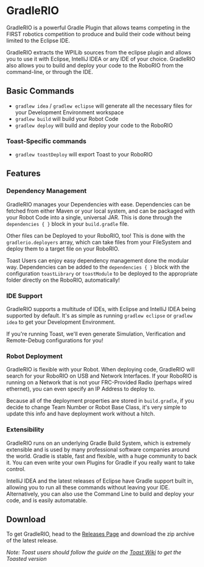 # GradleRIO
GradleRIO is a powerful Gradle Plugin that allows teams competing in the FIRST
robotics competition to produce and build their code without being limited to
the Eclipse IDE.

GradleRIO extracts the WPILib sources from the eclipse plugin and allows you to
use it with Eclipse, IntelliJ IDEA or any IDE of your choice. GradleRIO also allows you to build and
deploy your code to the RoboRIO from the command-line, or through the IDE.

## Basic Commands
- ```gradlew idea``` / ```gradlew eclipse``` will generate all the necessary files for your Development Environment workspace
- ```gradlew build``` will build your Robot Code
- ```gradlew deploy``` will build and deploy your code to the RoboRIO

### Toast-Specific commands
- ```gradlew toastDeploy``` will export Toast to your RoboRIO

## Features
### Dependency Management
GradleRIO manages your Dependencies with ease. Dependencies can be fetched from either Maven or your local system, and can be packaged with your Robot Code into a single, universal JAR. This is done through the ```dependencies { }``` block in your ```build.gradle``` file. 

Other files can be Deployed to your RoboRIO, too! This is done with the ```gradlerio.deployers``` array, which can take files from your FileSystem and deploy them to a target file on your RoboRIO.

Toast Users can enjoy easy dependency management done the modular way. Dependencies can be added to the ```dependencies { }``` block with the configuration ```toastLibrary``` or ```toastModule``` to be deployed to the appropriate folder directly on the RoboRIO, automatically!

### IDE Support
GradleRIO supports a multitude of IDEs, with Eclipse and IntelliJ IDEA being supported by default. It's as simple as running ```gradlew eclipse``` or ```gradlew idea``` to get your Development Environment.

If you're running Toast, we'll even generate Simulation, Verification and Remote-Debug configurations for you!

### Robot Deployment
GradleRIO is flexible with your Robot. When deploying code, GradleRIO will search for your RoboRIO on USB and Network Interfaces. If your RoboRIO is running on a Network that is not your FRC-Provided Radio (perhaps wired ethernet), you can even specify an IP Address to deploy to. 

Because all of the deployment properties are stored in ```build.gradle```, if you decide to change Team Number or Robot Base Class, it's very simple to update this info and have deployment work without a hitch. 

### Extensibility
GradleRIO runs on an underlying Gradle Build System, which is extremely extensible and is used by many professional software companies around the world. Gradle is stable, fast and flexible, with a huge community to back it. You can even write your own Plugins for Gradle if you really want to take control.

IntelliJ IDEA and the latest releases of Eclipse have Gradle support built in, allowing you to run all these commands without leaving your IDE. Alternatively, you can also use the Command Line to build and deploy your code, and is easily automatable.

## Download
To get GradleRIO, head to the [Releases Page](https://github.com/Open-RIO/GradleRIO/releases) and download the zip archive of the latest release. 

*Note: Toast users should follow the guide on the [Toast Wiki](https://github.com/Open-RIO/ToastAPI/wiki) to get the Toasted version*

